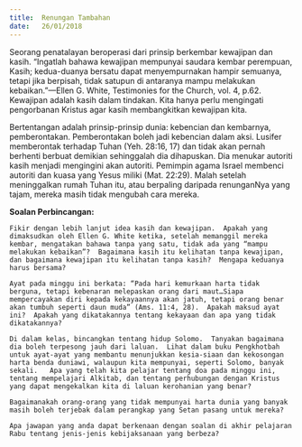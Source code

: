 ```yaml
---
title:  Renungan Tambahan
date:   26/01/2018
---
```


Seorang penatalayan beroperasi dari prinsip berkembar kewajipan dan kasih.  “Ingatlah bahawa kewajipan mempunyai saudara kembar perempuan, Kasih; kedua-duanya bersatu dapat menyempurnakan hampir semuanya, tetapi jika berpisah, tidak satupun di antaranya mampu melakukan kebaikan.”—Ellen G. White, Testimonies for the Church, vol. 4, p.62.  Kewajipan adalah kasih dalam tindakan.  Kita hanya perlu mengingati pengorbanan Kristus agar kasih membangkitkan kewajipan kita.

Bertentangan adalah prinsip-prinsip dunia:  kebencian dan kembarnya, pemberontakan.  Pemberontakan boleh jadi kebencian dalam aksi.  Lusifer memberontak terhadap Tuhan (Yeh. 28:16, 17) dan tidak akan pernah berhenti berbuat demikian sehinggalah dia dihapuskan.  Dia menukar autoriti kasih menjadi mengingini akan autoriti.  Pemimpin agama Israel membenci autoriti  dan kuasa yang Yesus miliki (Mat. 22:29).  Malah setelah meninggalkan rumah Tuhan itu, atau berpaling daripada  renunganNya yang tajam, mereka masih tidak mengubah cara mereka.

**Soalan Perbincangan:**

`Fikir dengan lebih lanjut idea kasih dan kewajipan.  Apakah yang dimaksudkan oleh Ellen G. White ketika, setelah memanggil mereka kembar, mengatakan bahawa tanpa yang satu, tidak ada yang “mampu melakukan kebaikan”?  Bagaimana kasih itu kelihatan tanpa kewajipan, dan bagaimana kewajipan itu kelihatan tanpa kasih?  Mengapa keduanya harus bersama?`

`Ayat pada minggu ini berkata: “Pada hari kemurkaan harta tidak berguna, tetapi kebenaran melepaskan orang dari maut…Siapa mempercayakan diri kepada kekayaannya akan jatuh, tetapi orang benar akan tumbuh seperti daun muda” (Ams. 11:4, 28).  Apakah maksud ayat ini?  Apakah yang dikatakannya tentang kekayaan dan apa yang tidak dikatakannya?`

`Di dalam kelas, bincangkan tentang hidup Solomo.  Tanyakan bagaimana dia boleh terpesong jauh dari laluan.  Lihat dalam buku Pengkhotbah untuk ayat-ayat yang membantu menunjukkan kesia-siaan dan kekosongan harta benda duniawi, walaupun kita mempunyai, seperti Solomo, banyak sekali.   Apa yang telah kita pelajar tentang doa pada minggu ini, tentang mempelajari Alkitab, dan tentang perhubungan dengan Kristus yang dapat mengekalkan kita di laluan kerohanian yang benar?`

`Bagaimanakah orang-orang yang tidak mempunyai harta dunia yang banyak masih boleh terjebak dalam perangkap yang Setan pasang untuk mereka?`

`Apa jawapan yang anda dapat berkenaan dengan soalan di akhir pelajaran Rabu tentang jenis-jenis kebijaksanaan yang berbeza?`  